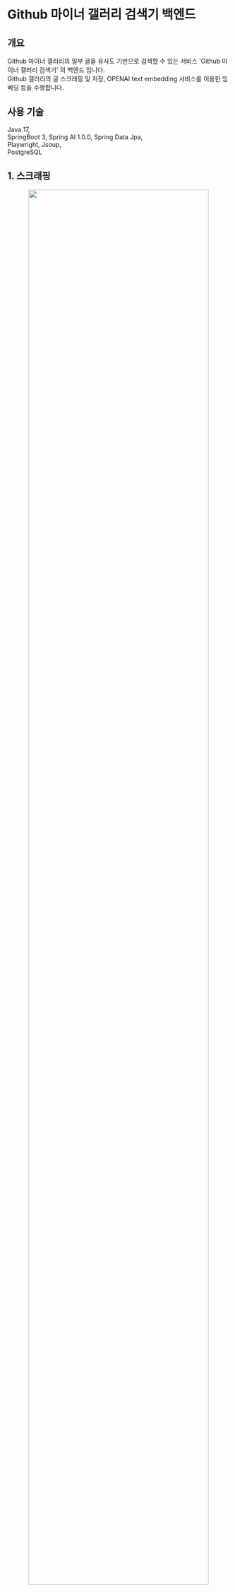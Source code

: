 # Github 마이너 갤러리 검색기 백엔드
## 개요

Github 마이너 갤러리의 일부 글을 유사도 기반으로 검색할 수 있는 서비스 'Github 마이너 갤러리 검색기' 의 백엔드 입니다.<br>
Github 갤러리의 글 스크래핑 및 저장, OPENAI text embedding 서비스를 이용한 임베딩 등을 수행합니다.<br>

## 사용 기술
Java 17,  
SpringBoot 3, Spring AI 1.0.0, Spring Data Jpa,  
Playwright, Jsoup,  
PostgreSQL

## 1. 스크래핑
<div style="text-align:center"><img src="https://github.com/user-attachments/assets/4f57cd0c-95cd-4876-862e-f67340676fa1" width="90%"></div>

Playwright 를 이용하여 Github 갤러리의 글을 스크래핑 합니다.  
Playwright 으로 페이지 접속 후 필요한 요소를 찾아 Jsoup 으로 파싱하여 글을 가져옵니다.  

<div style="text-align:center"><img src="https://github.com/user-attachments/assets/e6812726-8e29-4e9a-be4f-20ad46882ed9" width="90%"></div>

약 1.5초당 1건의 글을 스크래핑 하며, 디시측의 응답에 문제가 없는 한 모든 글을 안정적으로 수집합니다.  
스크래핑된 글은 스크래핑 진행중에 비동기 방식으로 DB 에 저장됩니다.<br>
DB 저장시 jdbcTemplate.batchUpdate 를 사용하여 (인터벌 * 100)개의 데이터를 한꺼번에 삽입합니다.<br>

## 2. 중복관리
<img src="https://github.com/user-attachments/assets/1e77c3d9-29e7-453c-afc2-bf287a2280f0" width="90%">

페이지 단위로 스크래핑하기 때문에 중복된 글과 댓글을 수집할 수 있습니다.  
해당 중복 글과 댓글을 임베딩 전에 미리 조회하고 삭제하는 기능입니다.  
수십만건의 데이터에서 중복 데이터를 찾고 지우는 작업이 최대한 빠르게 수행 되도록 쿼리를 최적화 하였습니다.

## 3. 임베딩
<img src="https://github.com/user-attachments/assets/47a44b0f-ee58-454a-b1c6-516a717daa78" width="90%">

SpringAI 의 openai 모듈을 이용하여 글을 임베딩 합니다.  
글은 DB 에서 페이지 단위로 가져와 비동기 방식으로 임베딩 되며 openai 의 text-embedding-large 모델을 사용하여 256차원으로 임베딩 됩니다.
임베딩 결과값은 jdbcTemplate.batchUpdate 방식으로 DB 에 저장됩니다.  
DB 는 postgreSQL 에 vector 확장을 사용하였습니다.

<img src="https://github.com/user-attachments/assets/8e56fe15-3e6c-4e1f-bea3-716b0cdeaaeb" width="90%">

임베딩 작업은 멀티스레드로 진행되며, 100개씩 묶어 1000 개를 진행할 경우 1분 20초 정도 소요됩니다.   
임베딩 값은 hnsw (코사인 거리) 방식으로 인덱싱 되어있습니다.

## 4. 페이지 찾기
<img src="https://github.com/user-attachments/assets/755fad11-4bac-4431-b80b-7b9ffad4c027" width="90%">

필요한 경우 날짜를 기준으로 해당 날짜의 페이지를 찾아주는 기능입니다. (오차 약 1페이지)   
특정 날짜를 기준으로 스크래핑 할때 사용합니다.

